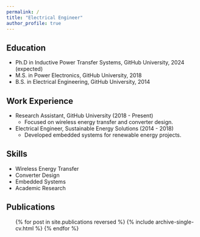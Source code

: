 ```yaml
---
permalink: /
title: "Electrical Engineer"
author_profile: true
---
```


## Education
* Ph.D in Inductive Power Transfer Systems, GitHub University, 2024 (expected)
* M.S. in Power Electronics, GitHub University, 2018
* B.S. in Electrical Engineering, GitHub University, 2014

## Work Experience
* Research Assistant, GitHub University (2018 - Present)
  * Focused on wireless energy transfer and converter design.
* Electrical Engineer, Sustainable Energy Solutions (2014 - 2018)
  * Developed embedded systems for renewable energy projects.

## Skills
* Wireless Energy Transfer
* Converter Design
* Embedded Systems
* Academic Research

## Publications
<ul>
  {% for post in site.publications reversed %}
    {% include archive-single-cv.html %}
  {% endfor %}
</ul>

<!-- ## Talks
<ul>
  {% for post in site.talks reversed %}
    {% include archive-single-talk-cv.html %}
  {% endfor %}
</ul>

## Teaching
<ul>
  {% for post in site.teaching reversed %}
    {% include archive-single-cv.html %}
  {% endfor %}
</ul>

## Service and Leadership
* Member of IEEE Power Electronics Society
* Organizer of Renewable Energy Workshops -->
